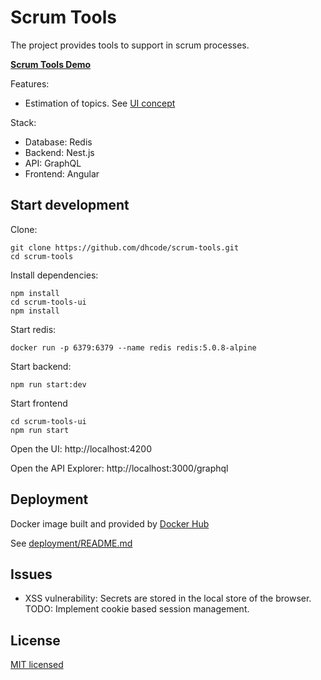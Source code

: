 # Scrum Tools

The project provides tools to support in scrum processes.

[**Scrum Tools Demo**](https://scrumit.live/)

Features:

* Estimation of topics. See [UI concept](scrum-tools-ui/README.md)


Stack:

* Database: Redis
* Backend: Nest.js
* API: GraphQL
* Frontend: Angular

## Start development

Clone:
    
    git clone https://github.com/dhcode/scrum-tools.git
    cd scrum-tools

Install dependencies:

    npm install
    cd scrum-tools-ui
    npm install

Start redis: 

    docker run -p 6379:6379 --name redis redis:5.0.8-alpine

Start backend:
    
    npm run start:dev 

Start frontend

    cd scrum-tools-ui
    npm run start
    
Open the UI: http://localhost:4200

Open the API Explorer: http://localhost:3000/graphql

## Deployment

Docker image built and provided by [Docker Hub](https://hub.docker.com/repository/docker/dhcode/scrum-tools)

See [deployment/README.md](deployment/README.md)

## Issues

* XSS vulnerability: Secrets are stored in the local store of the browser. TODO: Implement cookie based session management.


## License

  [MIT licensed](LICENSE)
